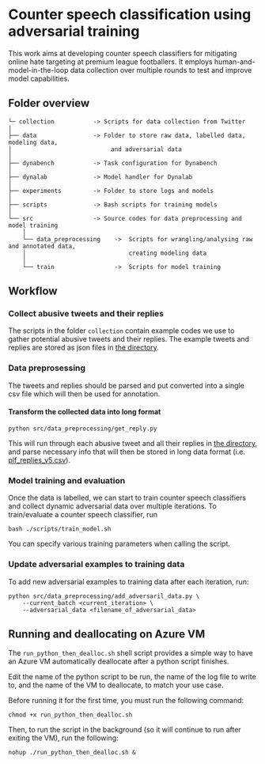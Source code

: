 # Counter speech classification using adversarial training

This work aims at developing counter speech classifiers for mitigating online hate targeting at premium league footballers. It employs human-and-model-in-the-loop data collection over multiple rounds to test and improve model capabilities. 

## Folder overview

    └─ collection           -> Scripts for data collection from Twitter
    │
    ├── data                -> Folder to store raw data, labelled data, modeling data, 
    │                            and adversarial data
    │
    ├── dynabench           -> Task configuration for Dynabench
    │
    ├── dynalab             -> Model handler for Dynalab
    │
    ├── experiments         -> Folder to store logs and models
    │
    ├── scripts             -> Bash scripts for training models
    │
    └── src                 -> Source codes for data preprocessing and model training
        │
        └── data_preprocessing    ->  Scripts for wrangling/analysing raw and annotated data,
        │                             creating modeling data
        │
        └── train                 ->  Scripts for model training

## Workflow
### Collect abusive tweets and their replies
The scripts in the folder `collection` contain example codes we use to gather potential abusive tweets and their replies. The example tweets and replies are stored as json files in [the directory](https://github.com/Turing-Online-Safety-Codebase/counterspeech_adversarial/tree/main/data/twitter_plf_data/twitter_plf_raw/plf_replies).

### Data preprosessing
The tweets and replies should be parsed and put converted into a single csv file which will then be used for annotation.

#### Transform the collected data into long format
```
python src/data_preprocessing/get_reply.py 
```

This will run through each abusive tweet and all their replies in [the directory](https://github.com/Turing-Online-Safety-Codebase/counterspeech_adversarial/tree/main/data/twitter_plf_data/twitter_plf_raw/plf_replies), and parse necessary info that will then be stored in long data format (i.e. [plf_replies_v5.csv](https://github.com/Turing-Online-Safety-Codebase/counterspeech_adversarial/blob/main/data/twitter_plf_data/twitter_plf_raw/plf_replies_v5.csv)).

### Model training and evaluation
Once the data is labelled, we can start to train counter speech classifiers and collect dynamic adversarial data over multiple iterations. To train/evaluate a counter speech classifier, run

```
bash ./scripts/train_model.sh
```

You can specify various training parameters when calling the script.

### Update adversarial examples to training data
To add new adversarial examples to training data after each iteration, run:

```
python src/data_preprocessing/add_adversaril_data.py \
    --current_batch <current_iteration> \
    --adversarial_data <filename_of_adversarial_data>
```

## Running and deallocating on Azure VM

The `run_python_then_dealloc.sh` shell script provides a simple way to have an Azure VM automatically deallocate after a python script finishes.

Edit the name of the python script to be run, the name of the log file to write to, and the name of the VM to deallocate, to match your use case. 

Before running it for the first time, you must run the following command:

`chmod +x run_python_then_dealloc.sh`

Then, to run the script in the background (so it will continue to run after exiting the VM), run the following:

`nohup ./run_python_then_dealloc.sh &`
